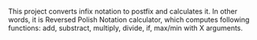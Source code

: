 This project converts infix notation to postfix and calculates it. In other words, it is Reversed Polish Notation calculator, which computes following functions: add, substract, multiply, divide, if, max/min with X arguments.
